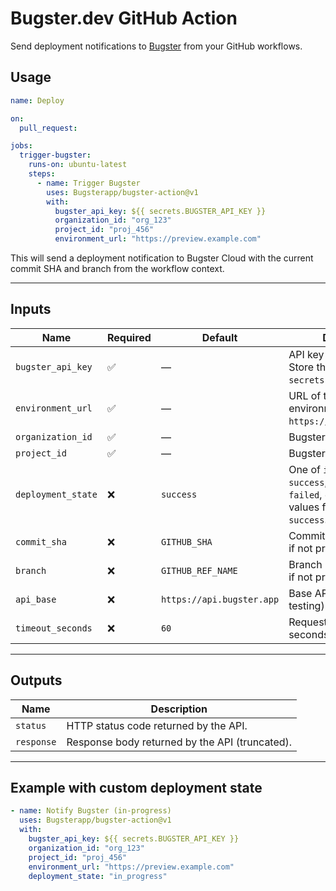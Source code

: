 # Bugster.dev GitHub Action

Send deployment notifications to [Bugster](https://bugster.dev) from your GitHub workflows.

## Usage

```yaml
name: Deploy

on:
  pull_request:

jobs:
  trigger-bugster:
    runs-on: ubuntu-latest
    steps:
      - name: Trigger Bugster
        uses: Bugsterapp/bugster-action@v1
        with:
          bugster_api_key: ${{ secrets.BUGSTER_API_KEY }}
          organization_id: "org_123"
          project_id: "proj_456"
          environment_url: "https://preview.example.com"
```

This will send a deployment notification to Bugster Cloud with the current commit SHA and branch from the workflow context.

---

## Inputs

| Name               | Required | Default                   | Description                                                                                             |
| ------------------ | -------- | ------------------------- | ------------------------------------------------------------------------------------------------------- |
| `bugster_api_key`  | ✅       | —                         | API key for Bugster Cloud. Store this in `secrets.BUGSTER_API_KEY`.                                     |
| `environment_url`  | ✅       | —                         | URL of the deployed environment (e.g. `https://app.example.com`).                                       |
| `organization_id`  | ✅       | —                         | Bugster organization ID.                                                                                |
| `project_id`       | ✅       | —                         | Bugster project ID.                                                                                     |
| `deployment_state` | ❌       | `success`                 | One of `in_progress`, `success`, `cancelled`, `failed`, `error`. Invalid values fall back to `success`. |
| `commit_sha`       | ❌       | `GITHUB_SHA`              | Commit SHA (auto-filled if not provided).                                                               |
| `branch`           | ❌       | `GITHUB_REF_NAME`         | Branch name (auto-filled if not provided).                                                              |
| `api_base`         | ❌       | `https://api.bugster.app` | Base API URL (useful for testing).                                                                      |
| `timeout_seconds`  | ❌       | `60`                      | Request timeout in seconds.                                                                             |

---

## Outputs

| Name       | Description                                    |
| ---------- | ---------------------------------------------- |
| `status`   | HTTP status code returned by the API.          |
| `response` | Response body returned by the API (truncated). |

---

## Example with custom deployment state

```yaml
- name: Notify Bugster (in-progress)
  uses: Bugsterapp/bugster-action@v1
  with:
    bugster_api_key: ${{ secrets.BUGSTER_API_KEY }}
    organization_id: "org_123"
    project_id: "proj_456"
    environment_url: "https://preview.example.com"
    deployment_state: "in_progress"
```
